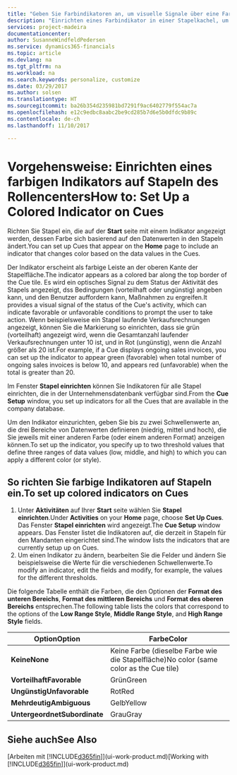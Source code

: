```yaml
---
title: "Geben Sie Farbindikatoren an, um visuelle Signale über eine Farbaktivität anzupassen | Microsoft Docs"
description: "Einrichten eines Farbindikator in einer Stapelkachel, um ein personalisiertes visuelles Signal der Farb-Aktivität zu erhalten."
services: project-madeira
documentationcenter: 
author: SusanneWindfeldPedersen
ms.service: dynamics365-financials
ms.topic: article
ms.devlang: na
ms.tgt_pltfrm: na
ms.workload: na
ms.search.keywords: personalize, customize
ms.date: 03/29/2017
ms.author: solsen
ms.translationtype: HT
ms.sourcegitcommit: ba26b354d235981bd7291f9ac6402779f554ac7a
ms.openlocfilehash: e12c9edbc8aabc2be9cd285b7d6e5b0dfdc9b89c
ms.contentlocale: de-ch
ms.lasthandoff: 11/10/2017

---
```

# <a name="how-to-set-up-a-colored-indicator-on-cues"></a><span data-ttu-id="1df74-103">Vorgehensweise: Einrichten eines farbigen Indikators auf Stapeln des Rollencenters</span><span class="sxs-lookup"><span data-stu-id="1df74-103">How to: Set Up a Colored Indicator on Cues</span></span>
<span data-ttu-id="1df74-104">Richten Sie Stapel ein, die auf der **Start** seite mit einem Indikator angezeigt werden, dessen Farbe sich basierend auf den Datenwerten in den Stapeln ändert.</span><span class="sxs-lookup"><span data-stu-id="1df74-104">You can set up Cues that appear on the **Home** page to include an indicator that changes color based on the data values in the Cues.</span></span>

<span data-ttu-id="1df74-105">Der Indikator erscheint als farbige Leiste an der oberen Kante der Stapelfläche.</span><span class="sxs-lookup"><span data-stu-id="1df74-105">The indicator appears as a colored bar along the top border of the Cue tile.</span></span> <span data-ttu-id="1df74-106">Es wird ein optisches Signal zu dem Status der Aktivität des Stapels angezeigt, dss Bedingungen (vorteilhaft oder ungünstig) angeben kann, und den Benutzer auffordern kann, Maßnahmen zu ergreifen.</span><span class="sxs-lookup"><span data-stu-id="1df74-106">It provides a visual signal of the status of the Cue's activity, which can indicate favorable or unfavorable conditions to prompt the user to take action.</span></span> <span data-ttu-id="1df74-107">Wenn beispielsweise ein Stapel laufende Verkaufsrechnungen angezeigt, können Sie die Markierung so einrichten, dass sie grün (vorteilhaft) angezeigt wird, wenn die Gesamtanzahl laufender Verkaufsrechnungen unter 10 ist, und in Rot (ungünstig), wenn die Anzahl größer als 20 ist.</span><span class="sxs-lookup"><span data-stu-id="1df74-107">For example, if a Cue displays ongoing sales invoices, you can set up the indicator to appear green (favorable) when total number of ongoing sales invoices is below 10, and appears red (unfavorable) when the total is greater than 20.</span></span>

<span data-ttu-id="1df74-108">Im Fenster **Stapel einrichten** können Sie Indikatoren für alle Stapel einrichten, die in der Unternehmensdatenbank verfügbar sind.</span><span class="sxs-lookup"><span data-stu-id="1df74-108">From the **Cue Setup** window, you set up indicators for all the Cues that are available in the company database.</span></span>

<span data-ttu-id="1df74-109">Um den Indikator einzurichten, geben Sie bis zu zwei Schwellenwerte an, die drei Bereiche von Datenwerten definieren (niedrig, mittel und hoch), die Sie jeweils mit einer anderen Farbe (oder einem anderen Format) anzeigen können.</span><span class="sxs-lookup"><span data-stu-id="1df74-109">To set up the indicator, you specify up to two threshold values that define three ranges of data values (low, middle, and high) to which you can apply a different color (or style).</span></span>

## <a name="to-set-up-colored-indicators-on-cues"></a><span data-ttu-id="1df74-110">So richten Sie farbige Indikatoren auf Stapeln ein.</span><span class="sxs-lookup"><span data-stu-id="1df74-110">To set up colored indicators on Cues</span></span>
1. <span data-ttu-id="1df74-111">Unter **Aktivitäten** auf Ihrer **Start** seite wählen Sie **Stapel einrichten**.</span><span class="sxs-lookup"><span data-stu-id="1df74-111">Under **Activities** on your **Home** page, choose **Set Up Cues**.</span></span>  
   <span data-ttu-id="1df74-112">Das Fenster **Stapel einrichten** wird angezeigt.</span><span class="sxs-lookup"><span data-stu-id="1df74-112">The **Cue Setup** window appears.</span></span> <span data-ttu-id="1df74-113">Das Fenster listet die Indikatoren auf, die derzeit in Stapeln für den Mandanten eingerichtet sind.</span><span class="sxs-lookup"><span data-stu-id="1df74-113">The window lists the indicators that are currently setup up on Cues.</span></span>
2. <span data-ttu-id="1df74-114">Um einen Indikator zu ändern, bearbeiten Sie die Felder und ändern Sie beispielsweise die Werte für die verschiedenen Schwellenwerte.</span><span class="sxs-lookup"><span data-stu-id="1df74-114">To modify an indicator, edit the fields and modify, for example, the values for the different thresholds.</span></span>  

<span data-ttu-id="1df74-115">Die folgende Tabelle enthält die Farben, die den Optionen der **Format des unteren Bereichs**, **Format des mittleren Bereichs** und **Format des oberen Bereichs** entsprechen.</span><span class="sxs-lookup"><span data-stu-id="1df74-115">The following table lists the colors that correspond to the options of the **Low Range Style**, **Middle Range Style**, and **High Range Style** fields.</span></span>

| <span data-ttu-id="1df74-116">Option</span><span class="sxs-lookup"><span data-stu-id="1df74-116">Option</span></span> | <span data-ttu-id="1df74-117">Farbe</span><span class="sxs-lookup"><span data-stu-id="1df74-117">Color</span></span> |
| --- | --- |
| <span data-ttu-id="1df74-118">**Keine**</span><span class="sxs-lookup"><span data-stu-id="1df74-118">**None**</span></span> |<span data-ttu-id="1df74-119">Keine Farbe (dieselbe Farbe wie die Stapelfläche)</span><span class="sxs-lookup"><span data-stu-id="1df74-119">No color (same color as the Cue tile)</span></span>|
| <span data-ttu-id="1df74-120">**Vorteilhaft**</span><span class="sxs-lookup"><span data-stu-id="1df74-120">**Favorable**</span></span> |<span data-ttu-id="1df74-121">Grün</span><span class="sxs-lookup"><span data-stu-id="1df74-121">Green</span></span> |
| <span data-ttu-id="1df74-122">**Ungünstig**</span><span class="sxs-lookup"><span data-stu-id="1df74-122">**Unfavorable**</span></span> |<span data-ttu-id="1df74-123">Rot</span><span class="sxs-lookup"><span data-stu-id="1df74-123">Red</span></span> |
| <span data-ttu-id="1df74-124">**Mehrdeutig**</span><span class="sxs-lookup"><span data-stu-id="1df74-124">**Ambiguous**</span></span> |<span data-ttu-id="1df74-125">Gelb</span><span class="sxs-lookup"><span data-stu-id="1df74-125">Yellow</span></span> |
| <span data-ttu-id="1df74-126">**Untergeordnet**</span><span class="sxs-lookup"><span data-stu-id="1df74-126">**Subordinate**</span></span> |<span data-ttu-id="1df74-127">Grau</span><span class="sxs-lookup"><span data-stu-id="1df74-127">Gray</span></span> |

## <a name="see-also"></a><span data-ttu-id="1df74-128">Siehe auch</span><span class="sxs-lookup"><span data-stu-id="1df74-128">See Also</span></span>
<span data-ttu-id="1df74-129">[Arbeiten mit [!INCLUDE[d365fin](includes/d365fin_md.md)]](ui-work-product.md)</span><span class="sxs-lookup"><span data-stu-id="1df74-129">[Working with [!INCLUDE[d365fin](includes/d365fin_md.md)]](ui-work-product.md)</span></span>

